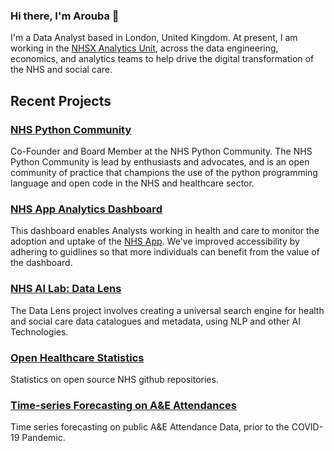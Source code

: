 ### Hi there, I'm Arouba 👋

I'm a Data Analyst based in London, United Kingdom. At present, I am working in the [NHSX Analytics Unit](https://www.nhsx.nhs.uk/key-tools-and-info/nhsx-analytics-unit/"), across the data engineering, economics, and analytics teams to help drive the digital transformation of the NHS and social care. 



## Recent Projects 

### [NHS Python Community](https://nhs-pycom.net/)
Co-Founder and Board Member at the NHS Python Community. The NHS Python Community is lead by enthusiasts and advocates, and is an open community of practice that champions the use of the python programming language and open code in the NHS and healthcare sector.

### [NHS App Analytics Dashboard](https://github.com/nhsx/nhs-app-analytics-dashboard) 
This dashboard enables Analysts working in health and care to monitor the adoption and uptake of the [NHS App](https://www.nhs.uk/nhs-services/online-services/nhs-app/). We've improved accessibility by adhering to guidlines so that more individuals can benefit from the value of the dashboard.
 
### [NHS AI Lab: Data Lens](https://github.com/nhsx/skunkworks-data-lens)
The Data Lens project involves creating a universal search engine for health and social care data catalogues and metadata, using NLP and other AI Technologies.

### [Open Healthcare Statistics](https://nhsx.github.io/open-health-statistics/)
Statistics on open source NHS github repositories.

### [Time-series Forecasting on A&E Attendances](https://github.com/Arouba/AE-time-series)
Time series forecasting on public A&E Attendance Data, prior to the COVID-19 Pandemic.

<!--
**Arouba/Arouba** is a ✨ _special_ ✨ repository because its `README.md` (this file) appears on your GitHub profile.

Here are some ideas to get you started:

- 🔭 I’m currently working on ...
- 🌱 I’m currently learning ...
- 👯 I’m looking to collaborate on ...
- 🤔 I’m looking for help with ...
- 💬 Ask me about ...
- 📫 How to reach me: ...
- 😄 Pronouns: ...
- ⚡ Fun fact: ...
-->
